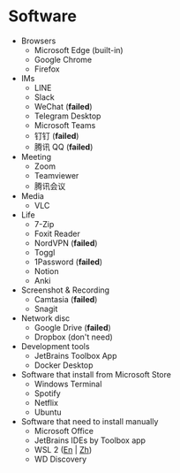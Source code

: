 # Software

* Browsers
  - Microsoft Edge (built-in)
  - Google Chrome
  - Firefox
* IMs
  - LINE
  - Slack
  - WeChat (**failed**)
  - Telegram Desktop
  - Microsoft Teams
  - 钉钉 (**failed**)
  - 腾讯 QQ (**failed**)
* Meeting
  - Zoom
  - Teamviewer
  - 腾讯会议
* Media
  - VLC
* Life
  - 7-Zip
  - Foxit Reader
  - NordVPN (**failed**)
  - Toggl
  - 1Password (**failed**)
  - Notion
  - Anki
* Screenshot & Recording
  - Camtasia (**failed**)
  - Snagit
* Network disc
  - Google Drive (**failed**)
  - Dropbox (don't need)
* Development tools
  - JetBrains Toolbox App
  - Docker Desktop
* Software that install from Microsoft Store
  - Windows Terminal
  - Spotify
  - Netflix
  - Ubuntu
* Software that need to install manually
  - Microsoft Office
  - JetBrains IDEs by Toolbox app
  - WSL 2 ([En](https://docs.microsoft.com/en-us/windows/wsl/install-win10#manual-installation-steps) | [Zh](https://docs.microsoft.com/zh-tw/windows/wsl/install-win10#manual-installation-steps))
  - WD Discovery
